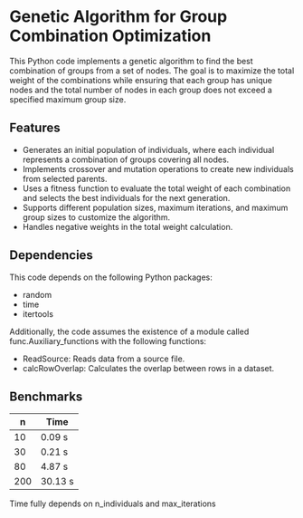 # Genetic Algorithm for Group Combination Optimization
This Python code implements a genetic algorithm to find the best combination of groups from a set of nodes. The goal is to maximize the total weight of the combinations while ensuring that each group has unique nodes and the total number of nodes in each group does not exceed a specified maximum group size.

## Features
* Generates an initial population of individuals, where each individual represents a combination of groups covering all nodes.
* Implements crossover and mutation operations to create new individuals from selected parents.
* Uses a fitness function to evaluate the total weight of each combination and selects the best individuals for the next generation.
* Supports different population sizes, maximum iterations, and maximum group sizes to customize the algorithm.
* Handles negative weights in the total weight calculation.
## Dependencies
This code depends on the following Python packages:

* random
* time
* itertools

Additionally, the code assumes the existence of a module called func.Auxiliary_functions with the following functions:

* ReadSource: Reads data from a source file.
* calcRowOverlap: Calculates the overlap between rows in a dataset.

## Benchmarks

| n  | Time     |
|-----|----------|
| 10  | 0.09 s   |
| 30  | 0.21 s  |
| 80  | 4.87 s   |
| 200 | 30.13 s |

Time fully depends on n_individuals and max_iterations